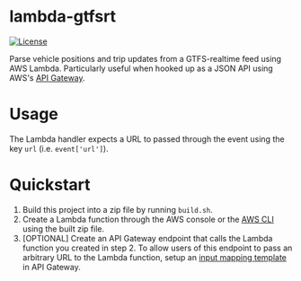 # lambda-gtfsrt

[![License](https://img.shields.io/dub/l/vibe-d.svg)](http://doge.mit-license.org)

Parse vehicle positions and trip updates from a GTFS-realtime feed using AWS Lambda. Particularly useful when hooked up as a JSON API using AWS's [API Gateway](https://aws.amazon.com/api-gateway/).

# Usage

The Lambda handler expects a URL to passed through the event using the key `url` (i.e. `event['url']`).

# Quickstart

1. Build this project into a zip file by running `build.sh`.
2. Create a Lambda function through the AWS console or the [AWS CLI](http://docs.aws.amazon.com/cli/latest/reference/lambda/index.html) using the built zip file.
3. [OPTIONAL] Create an API Gateway endpoint that calls the Lambda function you created in step 2. To allow users of this endpoint to pass an arbitrary URL to the Lambda function, setup an [input mapping template](http://docs.aws.amazon.com/apigateway/latest/developerguide/api-gateway-mapping-template-reference.html#input-variable-reference) in API Gateway.
